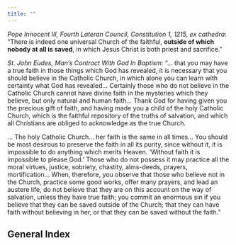 ```yaml
---
title: ""
---
```


*Pope Innocent III, Fourth Lateran Council, Constitution 1, 1215, ex cathedra*: “There is indeed one universal Church of the faithful, **outside of which nobody at all is saved**, in which Jesus Christ is both priest and sacrifice.”

*St. John Eudes, Man’s Contract With God In Baptism*: “… that you may have a true faith in those things which God has revealed, it is necessary that you should believe in the Catholic Church, in which alone you can learn with certainty what God has revealed… Certainly those who do not believe in the Catholic Church cannot have divine faith in the mysteries which they believe, but only natural and human faith… Thank God for having given you the precious gift of faith, and having made you a child of the holy Catholic Church, which is the faithful repository of the truths of salvation, and which all Christians are obliged to acknowledge as the true Church. 

… The holy Catholic Church… her faith is the same in all times… You should be most desirous to preserve the faith in all its purity, since without it, it is impossible to do anything which merits Heaven.  ‘Without faith it is impossible to please God.’  Those who do not possess it may practice all the moral virtues, justice, sobriety, chastity, alms-deeds, prayers, mortification… When, therefore, you observe that those who believe not in the Church, practice some good works, offer many prayers, and lead an austere life, do not believe that they are on this account on the way of salvation, unless they have true faith; you commit an enormous sin if you believe that they can be saved outside of the Church; that they can have faith without believing in her, or that they can be saved without the faith.”

## General Index

